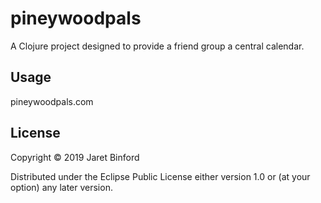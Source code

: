 # pineywoodpals

A Clojure project designed to provide a friend group a central calendar.

## Usage

pineywoodpals.com

## License

Copyright © 2019 Jaret Binford

Distributed under the Eclipse Public License either version 1.0 or (at
your option) any later version.
